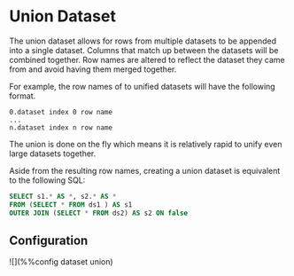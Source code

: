 # Union Dataset

The union dataset allows for rows from multiple datasets to be appended
into a single dataset. Columns that match up between the datasets will be
combined together. Row names are altered to reflect the dataset they came
from and avoid having them merged together.

For example, the row names of to unified datasets will have the following
format.

```
0.dataset index 0 row name
...
n.dataset index n row name
```

The union is done on the fly which means it is relatively rapid to unify even
large datasets together.

Aside from the resulting row names, creating a union dataset is equivalent to
the following SQL:

```sql
SELECT s1.* AS *, s2.* AS *
FROM (SELECT * FROM ds1 ) AS s1
OUTER JOIN (SELECT * FROM ds2) AS s2 ON false
```

## Configuration

![](%%config dataset union)

